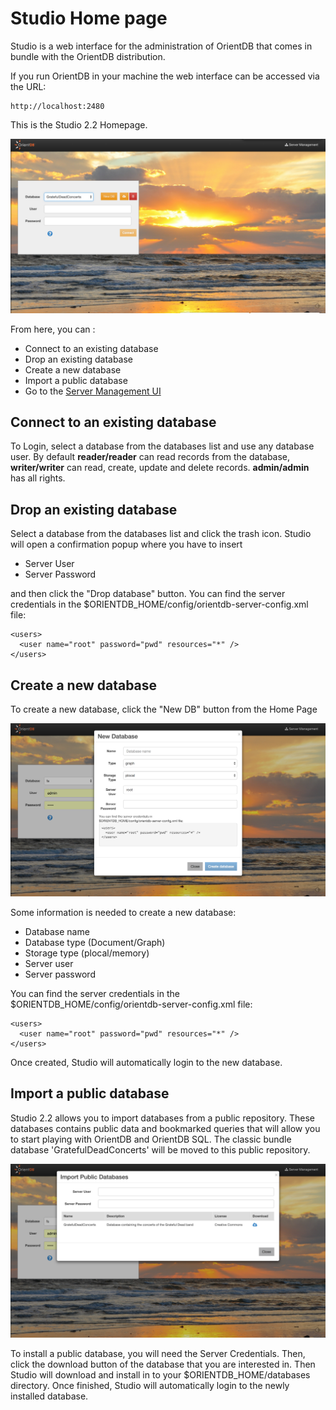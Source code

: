 # Studio Home page

Studio is a web interface for the administration of OrientDB that comes in bundle with the OrientDB distribution. 

If you run OrientDB in your machine the web interface can be accessed via the URL:

```
http://localhost:2480
```


This is the Studio 2.2 Homepage. 

![Home Page](../images/studio-login.png)

From here, you can :

* Connect to an existing database
* Drop an existing database
* Create a new database
* Import a public database
* Go to the [Server Management UI](Studio-Server-Management.md)


## Connect to an existing database

To Login, select a database from the databases list and use any database user. By default **reader/reader** can read records from the database, **writer/writer** can read, create, update and delete records. **admin/admin** has all rights.

## Drop an existing database

Select a database from the databases list and click the trash icon.
Studio will open a confirmation popup where you have to insert

* Server User
* Server Password

and then click the "Drop database" button.
You can find the server credentials in the 
$ORIENTDB_HOME/config/orientdb-server-config.xml file:
```
<users>
  <user name="root" password="pwd" resources="*" />
</users>
```
## Create a new database

To create a new database, click the "New DB" button from the Home Page 

![Home Page](../images/studio-newDb.png)

Some information is needed to create a new database:

* Database name
* Database type (Document/Graph)
* Storage type (plocal/memory)
* Server user
* Server password 

You can find the server credentials in the 
$ORIENTDB_HOME/config/orientdb-server-config.xml file:
```
<users>
  <user name="root" password="pwd" resources="*" />
</users>
```
Once created, Studio will automatically login to the new database.

## Import a public database

Studio 2.2 allows you to import databases from a public repository.
These databases contains public data and bookmarked queries that will allow you to start
playing with OrientDB and OrientDB SQL. The classic bundle database 'GratefulDeadConcerts' will be moved to this public repository.

![Home Page](../images/studio-importPublic.png)

To install a public database, you will need the Server Credentials. 
Then, click the download button of the database that you are interested in.
Then Studio will download and install in to your $ORIENTDB_HOME/databases directory.
Once finished, Studio will automatically login to the newly installed database.
